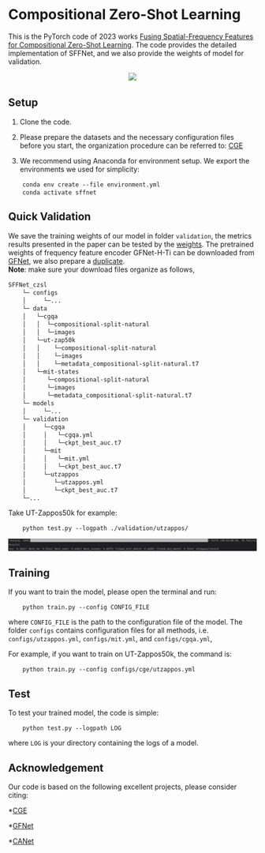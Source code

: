 
# Compositional Zero-Shot Learning
This is the PyTorch code of 2023 works [Fusing Spatial-Frequency Features for Compositional Zero-Shot Learning](https://). 
The code provides the detailed implementation of SFFNet, and we also provide the weights of model for validation.

<p align="center">
  <img src="utils/final_arch.png" />
</p>

## Setup
1. Clone the code. 

2. Please prepare the datasets and the necessary configuration files before you start, 
the organization procedure can be referred to: [CGE](https://github.com/ExplainableML/czsl)

3. We recommend using Anaconda for environment setup. We export the environments we used for simplicity:

```
    conda env create --file environment.yml
    conda activate sffnet
```

## Quick Validation

We save the training weights of our model in folder `validation`, the metrics results
presented in the paper can be tested by the [weights](https://drive.google.com/drive/folders/1FLUavllgIZupk5rSVl_wabz4iWDLE330?usp=drive_link).
The pretrained weights of frequency feature encoder GFNet-H-Ti
can be downloaded from [GFNet](https://github.com/raoyongming/GFNet), 
we also prepare a [duplicate](https://drive.google.com/file/d/1sPeKcn0QoANiyaxvBVBTYGgwuuFXAsmE/view?usp=drive_link).  
**Note**: make sure your download files organize as follows,
```
SFFNet_czsl
    └─ configs
    │     └─... 
    └─ data  
    │   └─cgqa
    │   │  └─compositional-split-natural
    │   │  └─images
    │   └─ut-zap50k
    │   │    └─compositional-split-natural
    │   │    └─images
    │   │    └─metadata_compositional-split-natural.t7
    │   └─mit-states
    │      └─compositional-split-natural
    │      └─images
    │      └─metadata_compositional-split-natural.t7
    └─ models
    │     └─... 
    └─ validation
    │     └─cgqa
    │     │   └─cgqa.yml
    │     │   └─ckpt_best_auc.t7
    │     └─mit
    │     │   └─mit.yml
    │     │   └─ckpt_best_auc.t7
    │     └─utzappos
    │        └─utzappos.yml
    │        └─ckpt_best_auc.t7   
    └─...           
``` 
Take UT-Zappos50k for example:

```
    python test.py --logpath ./validation/utzappos/
```
<p align="center">
  <img src="utils/short_cut.png" />
</p>

## Training
If you want to train the model, please open the terminal and run:

```
    python train.py --config CONFIG_FILE
```
where `CONFIG_FILE` is the path to the configuration file of the model. 
The folder `configs` contains configuration files for all methods,
i.e. `configs/utzappos.yml`, `configs/mit.yml`, and `configs/cgqa.yml`,

For example, if you want to train on UT-Zappos50k, the command is:
```
    python train.py --config configs/cge/utzappos.yml
```

## Test

To test your trained model, the code is simple:
```
    python test.py --logpath LOG
```
where `LOG` is your directory containing the logs of a model.


## Acknowledgement
Our code is based on the following excellent projects, please consider citing:
  
*[CGE](https://github.com/ExplainableML/czsl)
  
*[GFNet](https://github.com/raoyongming/GFNet)
  
*[CANet](https://github.com/wqshmzh/CANet-CZSL)
